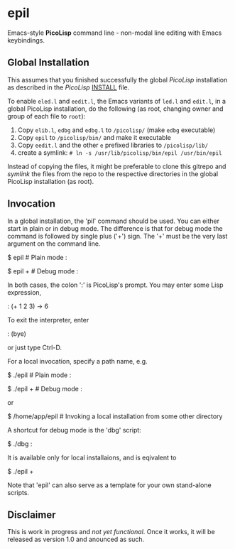 epil
====

Emacs-style **PicoLisp** command line - non-modal line editing with
Emacs keybindings.

## Global Installation ##

This assumes that you finished successfully the global *PicoLisp*
installation as described in the *PicoLisp*
[INSTALL](http://software-lab.de/INSTALL) file. 

To enable `eled.l` and `eedit.l`, the Emacs variants of `led.l` and
`edit.l`, in a global PicoLisp installation, do the following (as
root, changing owner and group of each file to `root`): 

1. Copy `elib.l`, `edbg` and `edbg.l`  to `/picolisp/` (make `edbg` executable)
2. Copy `epil` to `/picolisp/bin/` and make it executable 
3. Copy `eedit.l` and the other `e` prefixed libraries to
`/picolisp/lib/`
4. create a symlink: `# ln -s /usr/lib/picolisp/bin/epil /usr/bin/epil`

Instead of copying the files, it might be preferable to clone this
gitrepo and *symlink* the files from the repo to the respective
directories in the global PicoLisp installation (as root).

## Invocation ##

In a global installation, the 'pil' command should be used. You can either start
in plain or in debug mode. The difference is that for debug mode the command is
followed by single plus ('+') sign. The '+' must be the very last argument on
the command line.

   $ epil       # Plain mode
   :

   $ epil +     # Debug mode
   :

In both cases, the colon ':' is PicoLisp's prompt. You may enter some Lisp
expression,

   : (+ 1 2 3)
   -> 6

To exit the interpreter, enter

   : (bye)

or just type Ctrl-D.


For a local invocation, specify a path name, e.g.

   $ ./epil     # Plain mode
   :

   $ ./epil +   # Debug mode
   :

or

   $ /home/app/epil  # Invoking a local installation from some other directory


A shortcut for debug mode is the 'dbg' script:

   $ ./dbg
   :

It is available only for local installaions, and is eqivalent to

   $ ./epil +

Note that 'epil' can also serve as a template for your own stand-alone scripts.

## Disclaimer ##

This is work in progress and *not yet functional*. Once it works, it
will be released as version 1.0 and anounced as such. 

